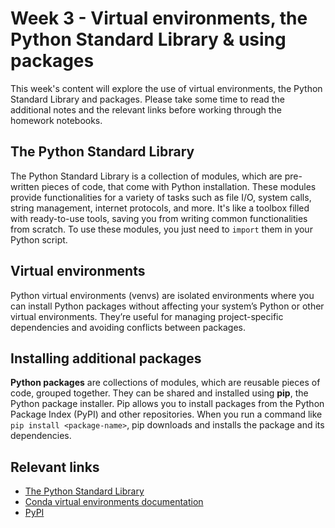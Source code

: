 # Week 3 - Virtual environments, the Python Standard Library & using packages

This week's content will explore the use of virtual environments, the Python Standard Library and packages. Please take some time to read the additional notes and the relevant links before working through the homework notebooks.

## The Python Standard Library

The Python Standard Library is a collection of modules, which are pre-written pieces of code, that come with Python installation. These modules provide functionalities for a variety of tasks such as file I/O, system calls, string management, internet protocols, and more. It's like a toolbox filled with ready-to-use tools, saving you from writing common functionalities from scratch. To use these modules, you just need to `import` them in your Python script.

## Virtual environments

Python virtual environments (venvs) are isolated environments where you can install Python packages without affecting your system’s Python or other virtual environments. They’re useful for managing project-specific dependencies and avoiding conflicts between packages.

## Installing additional packages

**Python packages** are collections of modules, which are reusable pieces of code, grouped together. They can be shared and installed using **pip**, the Python package installer. Pip allows you to install packages from the Python Package Index (PyPI) and other repositories. When you run a command like `pip install <package-name>`, pip downloads and installs the package and its dependencies.

## Relevant links

* [The Python Standard Library](https://docs.python.org/3/library/index.html)
* [Conda virtual environments documentation](https://docs.conda.io/en/latest/)
* [PyPI](https://pypi.org/)